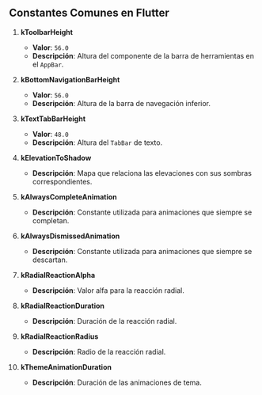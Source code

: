 ## Constantes Comunes en Flutter

1. **kToolbarHeight**
   - **Valor**: `56.0`
   - **Descripción**: Altura del componente de la barra de herramientas en el `AppBar`.

2. **kBottomNavigationBarHeight**
   - **Valor**: `56.0`
   - **Descripción**: Altura de la barra de navegación inferior.

3. **kTextTabBarHeight**
   - **Valor**: `48.0`
   - **Descripción**: Altura del `TabBar` de texto.

4. **kElevationToShadow**
   - **Descripción**: Mapa que relaciona las elevaciones con sus sombras correspondientes.

5. **kAlwaysCompleteAnimation**
   - **Descripción**: Constante utilizada para animaciones que siempre se completan.

6. **kAlwaysDismissedAnimation**
   - **Descripción**: Constante utilizada para animaciones que siempre se descartan.

7. **kRadialReactionAlpha**
   - **Descripción**: Valor alfa para la reacción radial.

8. **kRadialReactionDuration**
   - **Descripción**: Duración de la reacción radial.

9. **kRadialReactionRadius**
   - **Descripción**: Radio de la reacción radial.

10. **kThemeAnimationDuration**
    - **Descripción**: Duración de las animaciones de tema.